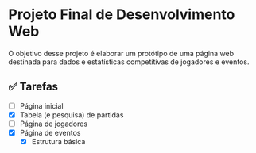 # Projeto Final de Desenvolvimento Web

O objetivo desse projeto é elaborar um protótipo de uma página web destinada para dados e estatísticas competitivas de jogadores e eventos.

## ✅ Tarefas

- [ ] Página inicial
- [X] Tabela (e pesquisa) de partidas
- [ ] Página de jogadores
- [X] Página de eventos
    - [X] Estrutura básica